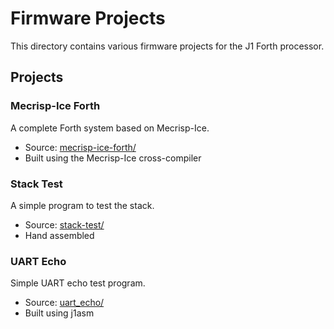 # Firmware Projects

This directory contains various firmware projects for the J1 Forth processor.

## Projects

### Mecrisp-Ice Forth
A complete Forth system based on Mecrisp-Ice.
- Source: [mecrisp-ice-forth/](mecrisp-ice-forth/)
- Built using the Mecrisp-Ice cross-compiler

### Stack Test
A simple program to test the stack.
- Source: [stack-test/](stack-test/)
- Hand assembled

### UART Echo
Simple UART echo test program.
- Source: [uart_echo/](uart_echo/)
- Built using j1asm